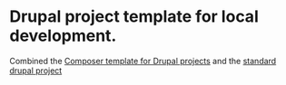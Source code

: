 # Drupal project template for local development.

Combined the [Composer template for Drupal projects](https://github.com/drupal-composer/drupal-project) and the [standard drupal project](https://drupal.org/project/drupal)
